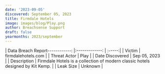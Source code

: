 ```yaml
---
date: '2023-09-05'
discovered: September 05, 2023
title: Firmdale Hotels
image: images/blog/Play.png
author: Breachsense Support
draft: false
yearmonths: 2023/september
---
```


| Data Breach Report------------:     |:-------------:    | :-----:|
| Victim      | firmdalehotels.com      | 
| Threat Actor      | Play      | 
| Date Discovered      | Sep 05, 2023      | 
| Description      | Firmdale Hotels is a collection of modern classic hotels designed by Kit Kemp.      | 
| Leak Size      | Unknown      | 

